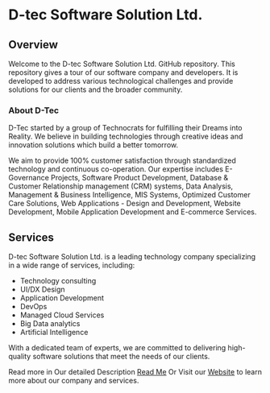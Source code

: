# D-tec Software Solution Ltd.

<!-- [![License](https://img.shields.io/badge/license-MIT-blue.svg)](LICENSE)
[![GitHub Stars](https://img.shields.io/github/stars/D-tec-Software-Solution-Ltd/repo-name.svg)](https://github.com/D-tec-Software-Solution-Ltd/repo-name/stargazers)
[![GitHub Forks](https://img.shields.io/github/forks/D-tec-Software-Solution-Ltd/repo-name.svg)](https://github.com/D-tec-Software-Solution-Ltd/repo-name/network)
[![GitHub Issues](https://img.shields.io/github/issues/D-tec-Software-Solution-Ltd/repo-name.svg)](https://github.com/D-tec-Software-Solution-Ltd/repo-name/issues) -->

## Overview

Welcome to the D-tec Software Solution Ltd. GitHub repository. This repository gives a tour of our software company and developers. It is developed to address various technological challenges and provide solutions for our clients and the broader community.

### About D-Tec

D-Tec started by a group of Technocrats for fulfilling their Dreams into Reality. We believe in building technologies through creative ideas and innovation solutions which build a better tomorrow.

We aim to provide 100% customer satisfaction through standardized technology and continuous co-operation. Our expertise includes E-Governance Projects, Software Product Development, Database & Customer Relationship management (CRM) systems, Data Analysis, Management & Business Intelligence, MIS Systems, Optimized Customer Care Solutions, Web Applications - Design and Development, Website Development, Mobile Application Development and E-commerce Services.

## Services

D-tec Software Solution Ltd. is a leading technology company specializing in a wide range of services, including:

- Technology consulting
- UI/DX Design
- Application Development
- DevOps
- Managed Cloud Services
- Big Data analytics
- Artificial Intelligence

With a dedicated team of experts, we are committed to delivering high-quality software solutions that meet the needs of our clients.

Read more in Our detailed Description [Read Me](https://github.com/Dtecsoftwaresolutionsltd/.github/blob/main/README.md)
Or
Visit our [Website](https://dtec.rw) to learn more about our company and services.
